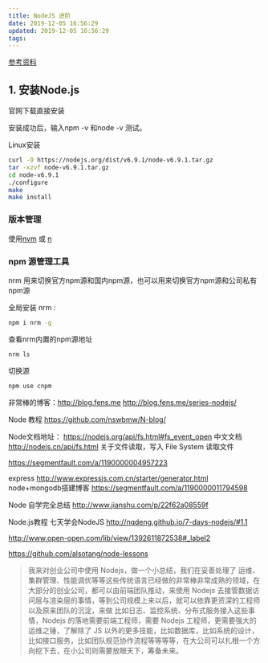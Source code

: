 ```yaml
---
title: NodeJS 进阶
date: 2019-12-05 16:56:29
updated: 2019-12-05 16:56:29
tags:
---
```

[参考资料](https://github.com/nswbmw/N-blog)

## 1. 安装Node.js

官网下载直接安装

安装成功后，输入npm -v 和node -v 测试。

Linux安装

```bash
curl -O https://nodejs.org/dist/v6.9.1/node-v6.9.1.tar.gz
tar -xzvf node-v6.9.1.tar.gz
cd node-v6.9.1
./configure
make
make install
```

<!-- more -->

### 版本管理

使用[nvm](https://github.com/creationix/nvm) 或 [n](https://github.com/tj/n)

### npm 源管理工具

nrm 用来切换官方npm源和国内npm源，也可以用来切换官方npm源和公司私有npm源

全局安装 nrm :

```bash
npm i nrm -g
```

查看nrm内置的npm源地址

```bash
nrm ls
```

切换源

```bash
npm use cnpm
```

非常棒的博客：<http://blog.fens.me>
 <http://blog.fens.me/series-nodejs/>

Node  教程
<https://github.com/nswbmw/N-blog/>

Node文档地址：
<https://nodejs.org/api/fs.html#fs_event_open>
中文文档
<http://nodejs.cn/api/fs.html>
关于文件读取，写入 File System
  读取文件

<https://segmentfault.com/a/1190000004957223>

express
<http://www.expressjs.com.cn/starter/generator.html>
node+mongodb搭建博客
<https://segmentfault.com/a/1190000011794598>

Node 自学完全总结
<http://www.jianshu.com/p/22f62a08559f>

Node.js教程
七天学会NodeJS
<http://nqdeng.github.io/7-days-nodejs/#1.1>

<http://www.open-open.com/lib/view/1392611872538#_label2>

<https://github.com/alsotang/node-lessons>

> 我来对创业公司中使用 Nodejs，做一个小总结，我们在妥善处理了 运维、集群管理、性能调优等等这些传统语言已经做的非常棒非常成熟的领域，在大部分的创业公司，都可以由前端团队推动，来使用 Nodejs 去接管数据访问层与渲染层的事情，等到公司规模上来以后，就可以依靠更资深的工程师以及原来团队的沉淀，来做 比如日志、监控系统、分布式服务接入这些事情，Nodejs 的落地需要前端工程师，需要 Nodejs 工程师，更需要强大的运维之锤，了解除了 JS 以外的更多技能，比如数据库，比如系统的设计，比如接口服务，比如团队规范协作流程等等等等，在大公司可以扎根一个方向挖下去，在小公司则需要放眼天下，筹备未来。
